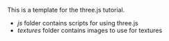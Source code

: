 This is a template for the three.js tutorial.

* *js* folder contains scripts for using three.js
* *textures* folder contains images to use for textures